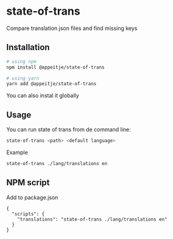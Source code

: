 # state-of-trans

Compare translation json files and find missing keys

## Installation

```bash
# using npm
npm install @appeitje/state-of-trans

# using yarn
yarn add @appeitje/state-of-trans
```

You can also instal it globally

## Usage

You can run state of trans from de command line:
```bash
state-of-trans <path> <default language>
```

Example
```bash
state-of-trans ./lang/translations en
```

## NPM script

Add to package.json
```
{
  "scripts": {
    "translations": "state-of-trans ./lang/translations en"
  }
}
```
